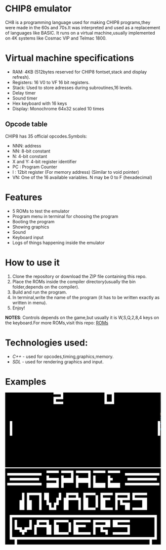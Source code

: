 # CHIP8 emulator

CH8 is a programming language used for making CHIP8 programs,they were made in the 60s and 70s.It was interpreted and used as a replacement of languages like BASIC. It runs on a virtual machine,usually implemented on 4K systems like Cosmac VIP and Telmac 1800.

# Virtual machine specifications

- RAM: 4KB (512bytes reserved for CHIP8 fontset,stack and display refresh). 
- Registers: 16 V0 to VF 16 bit registers.
- Stack: Used to store adresses during subroutines,16 levels.
- Delay timer
- Sound timer
- Hex keyboard with 16 keys
- Display: Monochrome 64x32 scaled 10 times

## Opcode table

CHIP8 has 35 official opcodes.Symbols:
- NNN: address
- NN: 8-bit constant
- N: 4-bit constant
- X and Y: 4-bit register identifier
- PC : Program Counter
- I : 12bit register (For memory address) (Similar to void pointer)
- VN: One of the 16 available variables. N may be 0 to F (hexadecimal)

# Features
- 5 ROMs to test the emulator
- Program menu in terminal for choosing the program
- Booting the program
- Showing graphics
- Sound
- Keyboard input
- Logs of things happening inside the emulator

# How to use it

1. Clone the repository or download the ZIP file containing this repo.
2. Place the ROMs inside the compiler directory(usually the bin folder,depends on the compiler).
3. Build and run the program.
4. In terminal,write the name of the program (it has to be written exactly as written in menu).
5. Enjoy!

**NOTES**: Controls depends on the game,but usually it is W,S,Q,2,8,4 keys on the keyboard.For more ROMs,visit this repo: [ROMs](https://github.com/dmatlack/chip8/tree/master/roms)

# Technologies used:

- *C++* - used for opcodes,timing,graphics,memory.
- *SDL* - used for rendering graphics and input.

# Examples

![Pong](images/pong.png)
![Space Invaders](images/space%20invaders.png)
